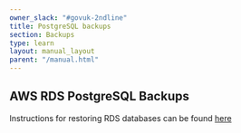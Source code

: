 ```yaml
---
owner_slack: "#govuk-2ndline"
title: PostgreSQL backups
section: Backups
type: learn
layout: manual_layout
parent: "/manual.html"
---
```


## AWS RDS PostgreSQL Backups

Instructions for restoring RDS databases can be found [here](https://docs.publishing.service.gov.uk/manual/howto-backup-and-restore-in-aws-rds.html)
